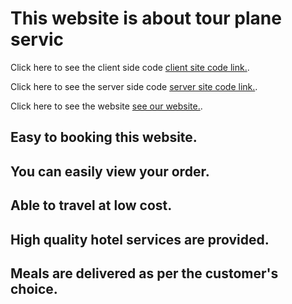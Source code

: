 # This website is about tour plane servic

Click here to see the client side code [client site code link.](https://github.com/programming-hero-web-course1/tourism-or-delivery-website-client-side-omarali18).

Click here to see the server side code  [server site code link.](https://github.com/programming-hero-web-course1/tourism-or-delivery-website-server-side-omarali18).

Click here to see the website  [see our website.](https://best-tour-planner.web.app/).


## Easy to booking this website.

## You can easily view your order. 

## Able to travel at low cost.

## High quality hotel services are provided.

## Meals are delivered as per the customer's choice.

